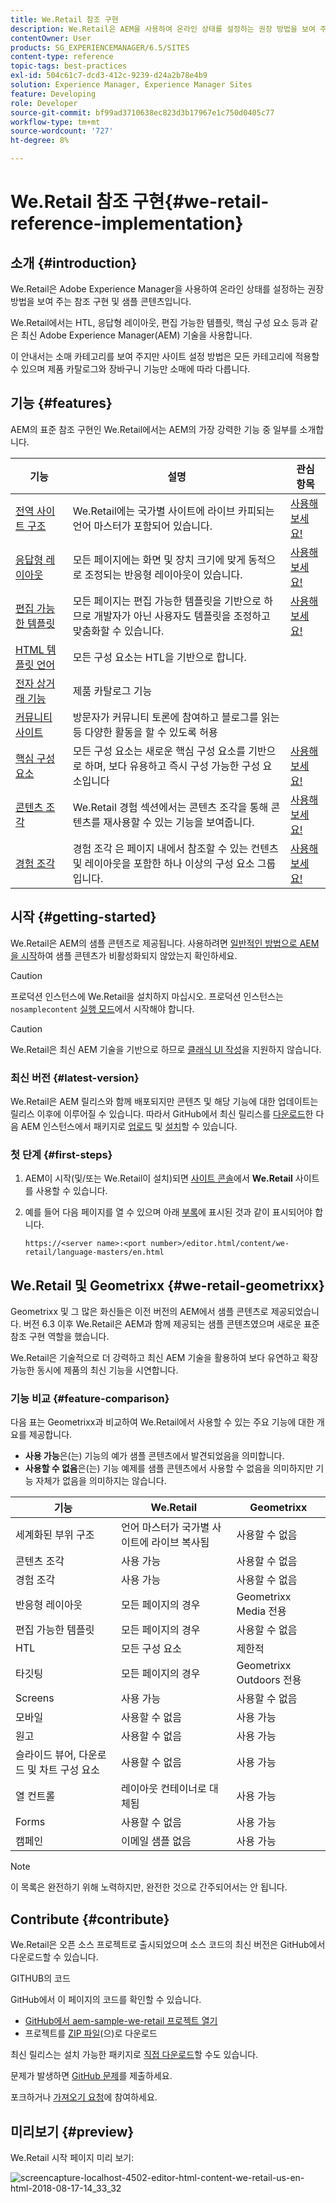 ```yaml
---
title: We.Retail 참조 구현
description: We.Retail은 AEM을 사용하여 온라인 상태를 설정하는 권장 방법을 보여 주는 참조 구현의 기술 미리 보기입니다
contentOwner: User
products: SG_EXPERIENCEMANAGER/6.5/SITES
content-type: reference
topic-tags: best-practices
exl-id: 504c61c7-dcd3-412c-9239-d24a2b78e4b9
solution: Experience Manager, Experience Manager Sites
feature: Developing
role: Developer
source-git-commit: bf99ad3710638ec823d3b17967e1c750d0405c77
workflow-type: tm+mt
source-wordcount: '727'
ht-degree: 8%

---
```


# We.Retail 참조 구현{#we-retail-reference-implementation}

## 소개 {#introduction}

We.Retail은 Adobe Experience Manager을 사용하여 온라인 상태를 설정하는 권장 방법을 보여 주는 참조 구현 및 샘플 콘텐츠입니다.

We.Retail에서는 HTL, 응답형 레이아웃, 편집 가능한 템플릿, 핵심 구성 요소 등과 같은 최신 Adobe Experience Manager(AEM) 기술을 사용합니다.

이 안내서는 소매 카테고리를 보여 주지만 사이트 설정 방법은 모든 카테고리에 적용할 수 있으며 제품 카탈로그와 장바구니 기능만 소매에 따라 다릅니다.

## 기능 {#features}

AEM의 표준 참조 구현인 We.Retail에서는 AEM의 가장 강력한 기능 중 일부를 소개합니다.

| **기능** | **설명** | **관심 항목** |
|---|---|---|
| [전역 사이트 구조](/help/sites-administering/tc-bp.md) | We.Retail에는 국가별 사이트에 라이브 카피되는 언어 마스터가 포함되어 있습니다. | [사용해 보세요!](/help/sites-developing/we-retail-globalized-site-structure.md) |
| [응답형 레이아웃](/help/sites-authoring/responsive-layout.md) | 모든 페이지에는 화면 및 장치 크기에 맞게 동적으로 조정되는 반응형 레이아웃이 있습니다. | [사용해 보세요!](/help/sites-developing/we-retail-responsive-layout.md) |
| [편집 가능한 템플릿](/help/sites-developing/page-templates-editable.md) | 모든 페이지는 편집 가능한 템플릿을 기반으로 하므로 개발자가 아닌 사용자도 템플릿을 조정하고 맞춤화할 수 있습니다. | [사용해 보세요!](/help/sites-developing/we-retail-editable-templates.md) |
| [HTML 템플릿 언어](https://experienceleague.adobe.com/ko/docs/experience-manager-htl/content/overview) | 모든 구성 요소는 HTL을 기반으로 합니다. |  |
| [전자 상거래 기능](/help/commerce/cif-classic/developing/ecommerce.md) | 제품 카탈로그 기능 |  |
| [커뮤니티 사이트](/help/communities/overview.md) | 방문자가 커뮤니티 토론에 참여하고 블로그를 읽는 등 다양한 활동을 할 수 있도록 허용 |  |
| [핵심 구성 요소](https://experienceleague.adobe.com/ko/docs/experience-manager-core-components/using/introduction) | 모든 구성 요소는 새로운 핵심 구성 요소를 기반으로 하며, 보다 유용하고 즉시 구성 가능한 구성 요소입니다 | [사용해 보세요!](/help/sites-developing/we-retail-core-components.md) |
| [콘텐츠 조각](/help/assets/content-fragments/content-fragments.md) | We.Retail 경험 섹션에서는 콘텐츠 조각을 통해 콘텐츠를 재사용할 수 있는 기능을 보여줍니다. | [사용해 보세요!](/help/sites-developing/we-retail-content-fragments.md) |
| [경험 조각](/help/sites-authoring/experience-fragments.md) | 경험 조각 은 페이지 내에서 참조할 수 있는 컨텐츠 및 레이아웃을 포함한 하나 이상의 구성 요소 그룹입니다. | [사용해 보세요!](/help/sites-developing/we-retail-experience-fragments.md) |

## 시작 {#getting-started}

We.Retail은 AEM의 샘플 콘텐츠로 제공됩니다. 사용하려면 [일반적인 방법으로 AEM을 시작](/help/sites-deploying/deploy.md#getting-started)하여 샘플 콘텐츠가 비활성화되지 않았는지 확인하세요.

>[!CAUTION]
>
>프로덕션 인스턴스에 We.Retail을 설치하지 마십시오. 프로덕션 인스턴스는 `nosamplecontent` [실행 모드](/help/sites-deploying/configure-runmodes.md)에서 시작해야 합니다.

>[!CAUTION]
>
>We.Retail은 최신 AEM 기술을 기반으로 하므로 [클래식 UI 작성](/help/sites-classic-ui-authoring/classic-page-author-first-steps.md)을 지원하지 않습니다.

### 최신 버전 {#latest-version}

We.Retail은 AEM 릴리스와 함께 배포되지만 콘텐츠 및 해당 기능에 대한 업데이트는 릴리스 이후에 이루어질 수 있습니다. 따라서 GitHub에서 최신 릴리스를 [다운로드](https://github.com/Adobe-Marketing-Cloud/aem-sample-we-retail/releases)한 다음 AEM 인스턴스에서 패키지로 [업로드](/help/sites-administering/package-manager.md#uploading-packages-from-your-file-system) 및 [설치](/help/sites-administering/package-manager.md#installing-packages)할 수 있습니다.

### 첫 단계 {#first-steps}

1. AEM이 시작(및/또는 We.Retail이 설치)되면 [사이트 콘솔](/help/sites-authoring/basic-handling.md#global-navigation)에서 **We.Retail** 사이트를 사용할 수 있습니다.
1. 예를 들어 다음 페이지를 열 수 있으며 아래 [부록](#appendix)에 표시된 것과 같이 표시되어야 합니다.

   `https://<server name>:<port number>/editor.html/content/we-retail/language-masters/en.html`

## We.Retail 및 Geometrixx {#we-retail-geometrixx}

Geometrixx 및 그 많은 화신들은 이전 버전의 AEM에서 샘플 콘텐츠로 제공되었습니다. 버전 6.3 이후 We.Retail은 AEM과 함께 제공되는 샘플 콘텐츠였으며 새로운 표준 참조 구현 역할을 했습니다.

We.Retail은 기술적으로 더 강력하고 최신 AEM 기술을 활용하여 보다 유연하고 확장 가능한 동시에 제품의 최신 기능을 시연합니다.

### 기능 비교 {#feature-comparison}

다음 표는 Geometrixx과 비교하여 We.Retail에서 사용할 수 있는 주요 기능에 대한 개요를 제공합니다.

* **사용 가능**&#x200B;은(는) 기능의 예가 샘플 콘텐츠에서 발견되었음을 의미합니다.
* **사용할 수 없음**&#x200B;은(는) 기능 예제를 샘플 콘텐츠에서 사용할 수 없음을 의미하지만 기능 자체가 없음을 의미하지는 않습니다.

| **기능** | **We.Retail** | **Geometrixx** |
|---|---|---|
| 세계화된 부위 구조 | 언어 마스터가 국가별 사이트에 라이브 복사됨 | 사용할 수 없음 |
| 콘텐츠 조각 | 사용 가능 | 사용할 수 없음 |
| 경험 조각 | 사용 가능 | 사용할 수 없음 |
| 반응형 레이아웃 | 모든 페이지의 경우 | Geometrixx Media 전용 |
| 편집 가능한 템플릿 | 모든 페이지의 경우 | 사용할 수 없음 |
| HTL | 모든 구성 요소 | 제한적 |
| 타깃팅 | 모든 페이지의 경우 | Geometrixx Outdoors 전용 |
| Screens | 사용 가능 | 사용할 수 없음 |
| 모바일 | 사용할 수 없음 | 사용 가능 |
| 원고 | 사용할 수 없음 | 사용 가능 |
| 슬라이드 뷰어, 다운로드 및 차트 구성 요소 | 사용할 수 없음 | 사용 가능 |
| 열 컨트롤 | 레이아웃 컨테이너로 대체됨 | 사용 가능 |
| Forms | 사용할 수 없음 | 사용 가능 |
| 캠페인 | 이메일 샘플 없음 | 사용 가능 |

>[!NOTE]
>
>이 목록은 완전하기 위해 노력하지만, 완전한 것으로 간주되어서는 안 됩니다.

## Contribute {#contribute}

We.Retail은 오픈 소스 프로젝트로 출시되었으며 소스 코드의 최신 버전은 GitHub에서 다운로드할 수 있습니다.

GITHUB의 코드

GitHub에서 이 페이지의 코드를 확인할 수 있습니다.

* [GitHub에서 aem-sample-we-retail 프로젝트 열기](https://github.com/Adobe-Marketing-Cloud/aem-sample-we-retail)
* 프로젝트를 [ZIP 파일](https://codeload.github.com/Adobe-Marketing-Cloud/aem-sample-we-retail/zip/refs/heads/master)(으)로 다운로드

최신 릴리스는 설치 가능한 패키지로 [직접 다운로드](https://github.com/Adobe-Marketing-Cloud/aem-sample-we-retail/releases/tag/we.retail.reactor-4.0.0)할 수도 있습니다.

문제가 발생하면 [GitHub 문제](https://github.com/Adobe-Marketing-Cloud/aem-sample-we-retail/issues)를 제출하세요.

포크하거나 [가져오기 요청](https://github.com/Adobe-Marketing-Cloud/aem-sample-we-retail/pulls)에 참여하세요.

## 미리보기 {#preview}

We.Retail 시작 페이지 미리 보기:

![screencapture-localhost-4502-editor-html-content-we-retail-us-en-html-2018-08-17-14_33_32](assets/screencapture-localhost-4502-editor-html-content-we-retail-us-en-html-2018-08-17-14_33_32.png)
